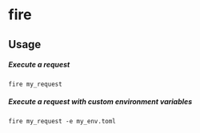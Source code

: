 # fire
## Usage
##### Execute a request
`fire my_request`

##### Execute a request with custom environment variables
`fire my_request -e my_env.toml`
